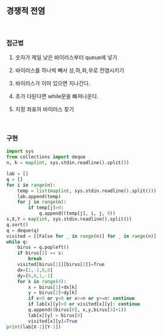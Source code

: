 ## 경쟁적 전염

</br>

### 접근법
1. 숫자가 제일 낮은 바이러스부터 queue에 넣기

2. 바이러스를 하나씩 빼서 상,하,좌,우로 전염시키기

3. 바이러스가 이미 있으면 지나간다.

4. 초가 다된다면 while문을 빠져나온다.

5. 지정 좌표의 바이러스 찾기

</br>

### 구현

```python
import sys
from collections import deque
n, k = map(int, sys.stdin.readline().split())

lab = []
q = []
for i in range(n):
    temp = list(map(int, sys.stdin.readline().split()))
    lab.append(temp)
    for j in range(n):
        if temp[j]>0:
            q.append((temp[j], i, j, 0))
s,X,Y = map(int, sys.stdin.readline().split())
q.sort()
q = deque(q)
visited = [[False for _ in range(n)] for _ in range(n)]
while q:
    birus = q.popleft()
    if birus[3] == s:
        break
    visited[birus[1]][birus[2]]=True
    dx=[1,-1,0,0]
    dy=[0,0,1,-1]
    for k in range(4):
        x = birus[1]+dx[k]
        y = birus[2]+dy[k]
        if x<0 or y<0 or x>=n or y>=n: continue
        if lab[x][y]>0 or visited[x][y]: continue
        q.append((birus[0], x,y,birus[3]+1))
        lab[x][y] = birus[0]
        visited[x][y]=True
print(lab[X-1][Y-1])
```